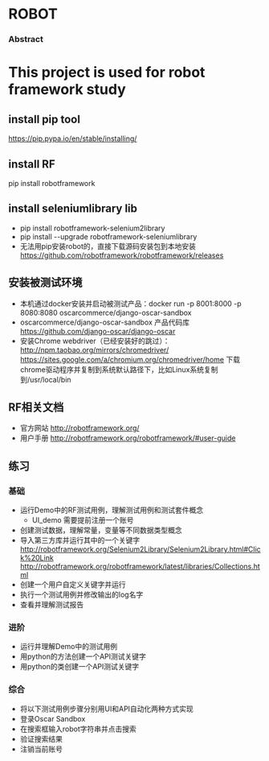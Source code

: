 ROBOT 
=====================

### Abstract
This project is used for robot framework study
=============
## install pip tool
 https://pip.pypa.io/en/stable/installing/
## install RF
pip install robotframework
## install seleniumlibrary lib
- pip install robotframework-selenium2library
- pip install --upgrade robotframework-seleniumlibrary
- 无法用pip安装robot的，直接下载源码安装包到本地安装 https://github.com/robotframework/robotframework/releases

## 安装被测试环境
- 本机通过docker安装并启动被测试产品：docker run -p 8001:8000 -p 8080:8080 oscarcommerce/django-oscar-sandbox
- oscarcommerce/django-oscar-sandbox 产品代码库  https://github.com/django-oscar/django-oscar
- 安装Chrome webdriver（已经安装好的跳过）：
 http://npm.taobao.org/mirrors/chromedriver/
 https://sites.google.com/a/chromium.org/chromedriver/home
 下载chrome驱动程序并复制到系统默认路径下，比如Linux系统复制到/usr/local/bin

## RF相关文档
- 官方网站 http://robotframework.org/
- 用户手册 http://robotframework.org/robotframework/#user-guide
 
## 练习
### 基础
- 运行Demo中的RF测试用例，理解测试用例和测试套件概念
    - UI_demo 需要提前注册一个账号
- 创建测试数据，理解常量，变量等不同数据类型概念
- 导入第三方库并运行其中的一个关键字
  http://robotframework.org/Selenium2Library/Selenium2Library.html#Click%20Link
  http://robotframework.org/robotframework/latest/libraries/Collections.html
- 创建一个用户自定义关键字并运行
- 执行一个测试用例并修改输出的log名字
- 查看并理解测试报告


### 进阶
- 运行并理解Demo中的测试用例
- 用python的方法创建一个API测试关键字
- 用python的类创建一个API测试关键字

### 综合
- 将以下测试用例步骤分别用UI和API自动化两种方式实现
- 登录Oscar Sandbox
- 在搜索框输入robot字符串并点击搜索
- 验证搜索结果
- 注销当前账号
